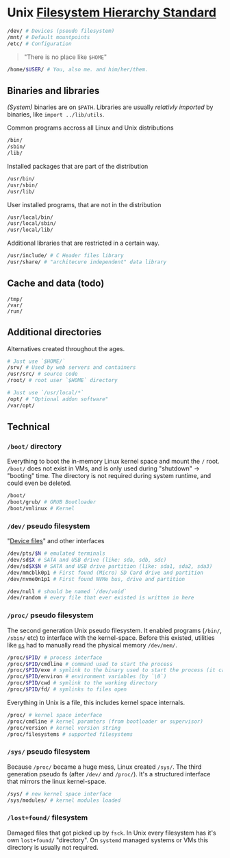 # Unix [Filesystem Hierarchy Standard](https://en.wikipedia.org/wiki/Filesystem_Hierarchy_Standard)

```sh
/dev/ # Devices (pseudo filesystem)
/mnt/ # Default mountpoints
/etc/ # Configuration
```

> "There is no place like `$HOME`"

```sh
/home/$USER/ # You, also me. and him/her/them.
```

## Binaries and libraries

_(System)_ binaries are on `$PATH`. Libraries are usually _relativly imported_ by binaries, like `import ../lib/utils`.

Common programs accross all Linux and Unix distributions

```sh
/bin/
/sbin/
/lib/
```

Installed packages that are part of the distribution

```sh
/usr/bin/
/usr/sbin/
/usr/lib/
```

User installed programs, that are not in the distribution

```sh
/usr/local/bin/
/usr/local/sbin/
/usr/local/lib/
```

Additional libraries that are restricted in a certain way.

```sh
/usr/include/ # C Header files library
/usr/share/ # "architecure independent" data library
```

## Cache and data (todo)

```
/tmp/
/var/
/run/
```

## Additional directories

Alternatives created throughout the ages.

```sh
# Just use `$HOME/`
/srv/ # Used by web servers and containers
/usr/src/ # source code
/root/ # root user `$HOME` directory

# Just use `/usr/local/*`
/opt/ # "Optional addon software"
/var/opt/
```

## Technical

### `/boot/` directory

Everything to boot the in-memory Linux kernel space and mount the `/` root. `/boot/` does not exist in VMs, and is only used during "shutdown" -> "booting" time. The directory is not required during system runtime, and could even be deleted.

```sh
/boot/
/boot/grub/ # GRUB Bootloader
/boot/vmlinux # Kernel
```

### `/dev/` pseudo filesystem

"[Device files](https://en.wikipedia.org/wiki/Device_file#Naming_conventions)" and other interfaces

```sh
/dev/pts/$N # emulated terminals
/dev/sd$X # SATA and USB drive (like: sda, sdb, sdc)
/dev/sd$X$N # SATA and USB drive partition (like: sda1, sda2, sda3)
/dev/mmcblk0p1 # First found (Micro) SD Card drive and partition
/dev/nvme0n1p1 # First found NVMe bus, drive and partition
```

```sh
/dev/null # should be named `/dev/void`
/dev/random # every file that ever existed is written in here
```

### `/proc/` pseudo filesystem

The second generation Unix pseudo filesystem. It enabled programs (`/bin/`, `/sbin/` etc) to interface with the kernel-space. Before this existed, utilities like [`ps`](<https://en.wikipedia.org/wiki/Ps_(Unix)>) had to manually read the physical memory `/dev/mem/`.

```sh
/proc/$PID/ # process interface
/proc/$PID/cmdline # command used to start the process
/proc/$PID/exe # symlink to the binary used to start the process (it can already be gone)
/proc/$PID/environ # environment variables (by `\0`)
/proc/$PID/cwd # symlink to the working directory
/proc/$PID/fd/ # symlinks to files open
```

Everything in Unix is a file, this includes kernel space internals.

```sh
/proc/ # kernel space interface
/proc/cmdline # kernel paramters (from bootloader or supervisor)
/proc/version # kernel version string
/proc/filesystems # supported filesystems
```

### `/sys/` pseudo filesystem

Because `/proc/` became a huge mess, Linux created `/sys/`. The third generation pseudo fs (after `/dev/` and `/proc/`). It's a structured interface that mirrors the linux kernel-space.

```sh
/sys/ # new kernel space interface
/sys/modules/ # kernel modules loaded
```

### `/lost+found/` filesystem

Damaged files that got picked up by `fsck`. In Unix every filesystem has it's own `lost+found/` "directory". On `systemd` managed systems or VMs this directory is usually not required.
